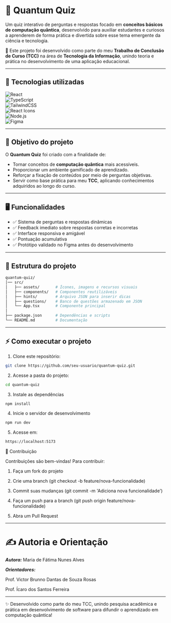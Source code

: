 # 🌌 Quantum Quiz  

Um quiz interativo de perguntas e respostas focado em **conceitos básicos de computação quântica**, desenvolvido para auxiliar estudantes e curiosos a aprenderem de forma prática e divertida sobre esse tema emergente da ciência e tecnologia.  

📘 Este projeto foi desenvolvido como parte do meu **Trabalho de Conclusão de Curso (TCC)** na área de **Tecnologia da Informação**, unindo teoria e prática no desenvolvimento de uma aplicação educacional.  

---

## 🚀 Tecnologias utilizadas  

![React](https://img.shields.io/badge/React-20232A?style=for-the-badge&logo=react&logoColor=61DAFB)  
![TypeScript](https://img.shields.io/badge/TypeScript-007ACC?style=for-the-badge&logo=typescript&logoColor=white)  
![TailwindCSS](https://img.shields.io/badge/TailwindCSS-38B2AC?style=for-the-badge&logo=tailwind-css&logoColor=white)  
![React Icons](https://img.shields.io/badge/React%20Icons-E91E63?style=for-the-badge&logo=react&logoColor=white)  
![Node.js](https://img.shields.io/badge/Node.js-43853D?style=for-the-badge&logo=node.js&logoColor=white)  
![Figma](https://img.shields.io/badge/Figma-F24E1E?style=for-the-badge&logo=figma&logoColor=white)  

---

## 🎯 Objetivo do projeto  

O **Quantum Quiz** foi criado com a finalidade de:  
- Tornar conceitos de **computação quântica** mais acessíveis.  
- Proporcionar um ambiente gamificado de aprendizado.  
- Reforçar a fixação de conteúdos por meio de perguntas objetivas.  
- Servir como base prática para meu **TCC**, aplicando conhecimentos adquiridos ao longo do curso.  

---

## 🖥️ Funcionalidades  

- ✅ Sistema de perguntas e respostas dinâmicas  
- ✅ Feedback imediato sobre respostas corretas e incorretas  
- ✅ Interface responsiva e amigável  
- ✅ Pontuação acumulativa  
- ✅ Protótipo validado no Figma antes do desenvolvimento  

---

## 📂 Estrutura do projeto  

```bash
quantum-quiz/
│── src/
│   ├── assets/       # Ícones, imagens e recursos visuais
│   ├── components/   # Componentes reutilizáveis
│   ├── hints/        # Arquivo JSON para inserir dicas
│   ├── questions/    # Banco de questões armazenado em JSON
│   └── App.tsx       # Componente principal
│
├── package.json      # Dependências e scripts
└── README.md         # Documentação
```
---

## ⚡ Como executar o projeto  

1. Clone este repositório:  
```bash
git clone https://github.com/seu-usuario/quantum-quiz.git
```

2. Acesse a pasta do projeto:
```bash
cd quantum-quiz
```

3. Instale as dependências

```bash
npm install
```

4. Inicie o servidor de desenvolvimento

```bash
npm run dev
```

5. Acesse em:

```bash
https://localhost:5173
```

🤝 Contribuição

Contribuições são bem-vindas!
Para contribuir:

1. Faça um fork do projeto

2. Crie uma branch (git checkout -b feature/nova-funcionalidade)

3. Commit suas mudanças (git commit -m 'Adiciona nova funcionalidade')

4. Faça um push para a branch (git push origin feature/nova-funcionalidade)

5. Abra um Pull Request

---

# ✍️ Autoria e Orientação

***Autora:*** Maria de Fátima Nunes Alves

***Orientadores:***

Prof. Victor Brunno Dantas de Souza Rosas

Prof. Ícaro dos Santos Ferreira

---

✨ Desenvolvido como parte do meu TCC, unindo pesquisa acadêmica e prática em desenvolvimento de software para difundir o aprendizado em computação quântica!
